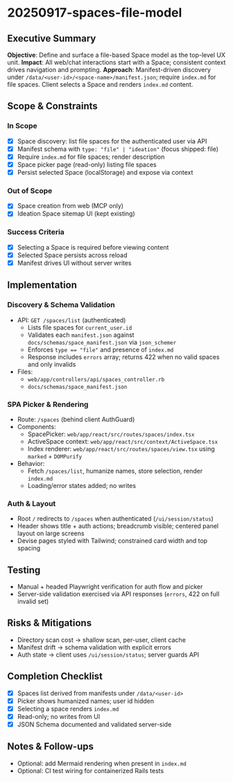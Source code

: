 # 20250917-spaces-file-model

## Executive Summary
**Objective**: Define and surface a file-based Space model as the top-level UX unit.
**Impact**: All web/chat interactions start with a Space; consistent context drives navigation and prompting.
**Approach**: Manifest-driven discovery under `/data/<user-id>/<space-name>/manifest.json`; require `index.md` for file spaces. Client selects a Space and renders `index.md` content.

## Scope & Constraints
### In Scope
- [x] Space discovery: list file spaces for the authenticated user via API
- [x] Manifest schema with `type: "file" | "ideation"` (focus shipped: file)
- [x] Require `index.md` for file spaces; render description
- [x] Space picker page (read-only) listing file spaces
- [x] Persist selected Space (localStorage) and expose via context

### Out of Scope
- [x] Space creation from web (MCP only)
- [x] Ideation Space sitemap UI (kept existing)

### Success Criteria
- [x] Selecting a Space is required before viewing content
- [x] Selected Space persists across reload
- [x] Manifest drives UI without server writes

## Implementation

### Discovery & Schema Validation
- API: `GET /spaces/list` (authenticated)
  - Lists file spaces for `current_user.id`
  - Validates each `manifest.json` against `docs/schemas/space_manifest.json` via `json_schemer`
  - Enforces `type == "file"` and presence of `index.md`
  - Response includes `errors` array; returns 422 when no valid spaces and only invalids
- Files:
  - `web/app/controllers/api/spaces_controller.rb`
  - `docs/schemas/space_manifest.json`

### SPA Picker & Rendering
- Route: `/spaces` (behind client AuthGuard)
- Components:
  - SpacePicker: `web/app/react/src/routes/spaces/index.tsx`
  - ActiveSpace context: `web/app/react/src/context/ActiveSpace.tsx`
  - Index renderer: `web/app/react/src/routes/spaces/view.tsx` using `marked` + `DOMPurify`
- Behavior:
  - Fetch `/spaces/list`, humanize names, store selection, render `index.md`
  - Loading/error states added; no writes

### Auth & Layout
- Root `/` redirects to `/spaces` when authenticated (`/ui/session/status`)
- Header shows title + auth actions; breadcrumb visible; centered panel layout on large screens
- Devise pages styled with Tailwind; constrained card width and top spacing

## Testing
- Manual + headed Playwright verification for auth flow and picker
- Server-side validation exercised via API responses (`errors`, 422 on full invalid set)

## Risks & Mitigations
- Directory scan cost → shallow scan, per-user, client cache
- Manifest drift → schema validation with explicit errors
- Auth state → client uses `/ui/session/status`; server guards API

## Completion Checklist
- [x] Spaces list derived from manifests under `/data/<user-id>`
- [x] Picker shows humanized names; user id hidden
- [x] Selecting a space renders `index.md`
- [x] Read-only; no writes from UI
- [x] JSON Schema documented and validated server-side

## Notes & Follow-ups
- Optional: add Mermaid rendering when present in `index.md`
- Optional: CI test wiring for containerized Rails tests
